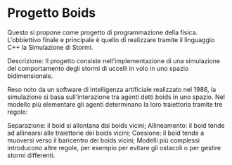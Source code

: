 # Progetto Boids
Questo si propone come progetto di programmazione della fisica.
L'obbiettivo finale e principale è quello di realizzare tramite il linguaggio C++ la Simulazione di Stormi.

Descrizione:
Il progetto consiste nell'implementazione di una simulazione del comportamento degli stormi di uccelli in volo in uno spazio bidimensionale.

Reso noto da un software di intelligenza artificiale realizzato nel 1986, la simulazione si basa sull'interazione tra agenti detti boids in uno spazio. Nel modello più elementare gli agenti determinano la loro traiettoria tramite tre regole:

Separazione: il boid si allontana dai boids vicini;
Allineamento: il boid tende ad allinearsi alle traiettorie dei boids vicini;
Coesione: il boid tende a muoversi verso il baricentro dei boids vicini;
Modelli più complessi introducono altre regole, per esempio per evitare gli ostacoli o per gestire stormi differenti.
